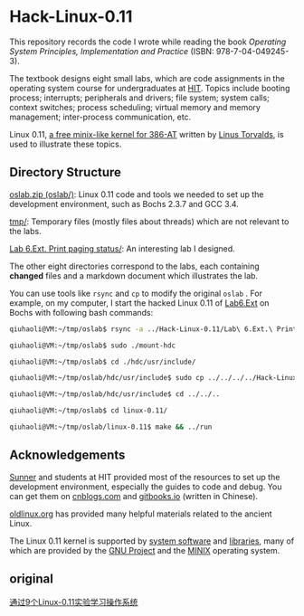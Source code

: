 # Hack-Linux-0.11

This repository records the code I wrote while reading the book *Operating System Principles, Implementation and Practice* (ISBN: 978-7-04-049245-3).



The textbook designs eight small labs, which are code assignments in the operating system course for undergraduates at [HIT](https://en.wikipedia.org/wiki/Harbin_Institute_of_Technology). Topics include booting process; interrupts; peripherals and drivers; file system; system calls; context switches; process scheduling; virtual memory and memory management; inter-process communication, etc.



Linux 0.11, [a free minix-like kernel for 386-AT](https://groups.google.com/forum/#!msg/comp.os.minix/4995SivOl9o/GwqLJlPSlCEJ) written by [Linus Torvalds](https://en.wikipedia.org/wiki/Linus_Torvalds), is used to illustrate these topics. 



## Directory Structure

[oslab.zip (oslab/)](https://github.com/QiuhaoLi/Hack-Linux-0.11/blob/master/oslab.zip): Linux 0.11 code and tools we needed to set up the development environment, such as Bochs 2.3.7 and GCC 3.4.



[tmp/](https://github.com/QiuhaoLi/Hack-Linux-0.11/tree/master/tmp): Temporary files (mostly files about threads) which are not relevant to the labs.



[Lab 6.Ext. Print paging status/](https://github.com/QiuhaoLi/Hack-Linux-0.11/tree/master/Lab%206.Ext.%20Print%20paging%20status): An interesting lab I designed.



The other eight directories correspond to the labs, each containing **changed** files and a markdown document which illustrates the lab.



You can use tools like `rsync` and `cp` to modify the original `oslab` . For example, on my computer, I start the hacked Linux 0.11 of [Lab6.Ext](https://github.com/QiuhaoLi/Hack-Linux-0.11/tree/master/Lab%206.Ext.%20Print%20paging%20status) on Bochs with following bash commands:

```bash
qiuhaoli@VM:~/tmp/oslab$ rsync -a ../Hack-Linux-0.11/Lab\ 6.Ext.\ Print\ paging\ status/linux-0.11/ ./linux-0.11/

qiuhaoli@VM:~/tmp/oslab$ sudo ./mount-hdc 

qiuhaoli@VM:~/tmp/oslab$ cd ./hdc/usr/include/

qiuhaoli@VM:~/tmp/oslab/hdc/usr/include$ sudo cp ../../../../Hack-Linux-0.11/Lab\ 6.Ext.\ Print\ paging\ status/hdc/usr/include/* .

qiuhaoli@VM:~/tmp/oslab/hdc/usr/include$ cd ../../..

qiuhaoli@VM:~/tmp/oslab$ cd linux-0.11/

qiuhaoli@VM:~/tmp/oslab/linux-0.11$ make && ../run
```




## Acknowledgements

[Sunner](http://sunner.cn/) and students at HIT provided most of the resources to set up the development environment, especially the guides to code and debug. You can get them on [cnblogs.com](https://www.cnblogs.com/liqiuhao/p/12128070.html) and [gitbooks.io](https://hoverwinter.gitbooks.io/hit-oslab-manual/content/environment.html) (written in Chinese).



[oldlinux.org](http://www.oldlinux.org/) has provided many helpful materials related to the ancient Linux.



The Linux 0.11 kernel is supported by [system software](https://en.wikipedia.org/wiki/System_software) and [libraries](https://en.wikipedia.org/wiki/Library_(computer_science)), many of which are provided by the [GNU Project](https://en.wikipedia.org/wiki/GNU_Project) and the [MINIX](https://en.wikipedia.org/wiki/MINIX) operating system.


## original
[通过9个Linux-0.11实验学习操作系统](https://www.cnblogs.com/liqiuhao/p/12128070.html)
